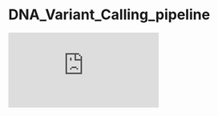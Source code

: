 # DNA_Variant_Calling_pipeline
 
![image](https://github.com/Juan-Jeffery/DNA_Variant_Calling_pipeline/blob/main/img/dna_pipeline_plot.pdf)

